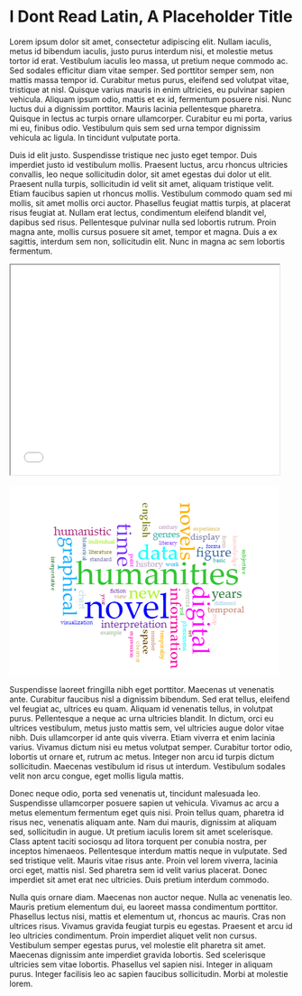 # I Dont Read Latin, A Placeholder Title



Lorem ipsum dolor sit amet, consectetur adipiscing elit. Nullam iaculis, metus id bibendum iaculis, justo purus interdum nisi, et molestie metus tortor id erat. Vestibulum iaculis leo massa, ut pretium neque commodo ac. Sed sodales efficitur diam vitae semper. Sed porttitor semper sem, non mattis massa tempor id. Curabitur metus purus, eleifend sed volutpat vitae, tristique at nisl. Quisque varius mauris in enim ultricies, eu pulvinar sapien vehicula. Aliquam ipsum odio, mattis et ex id, fermentum posuere nisi. Nunc luctus dui a dignissim porttitor. Mauris lacinia pellentesque pharetra. Quisque in lectus ac turpis ornare ullamcorper. Curabitur eu mi porta, varius mi eu, finibus odio. Vestibulum quis sem sed urna tempor dignissim vehicula ac ligula. In tincidunt vulputate porta.

Duis id elit justo. Suspendisse tristique nec justo eget tempor. Duis imperdiet justo id vestibulum mollis. Praesent luctus, arcu rhoncus ultricies convallis, leo neque sollicitudin dolor, sit amet egestas dui dolor ut elit. Praesent nulla turpis, sollicitudin id velit sit amet, aliquam tristique velit. Etiam faucibus sapien ut rhoncus mollis. Vestibulum commodo quam sed mi mollis, sit amet mollis orci auctor. Phasellus feugiat mattis turpis, at placerat risus feugiat at. Nullam erat lectus, condimentum eleifend blandit vel, dapibus sed risus. Pellentesque pulvinar nulla sed lobortis rutrum. Proin magna ante, mollis cursus posuere sit amet, tempor et magna. Duis a ex sagittis, interdum sem non, sollicitudin elit. Nunc in magna ac sem lobortis fermentum.

<iframe style='width: 477px; height: 372px;' src='//voyant-tools.org/tool/Cirrus/?corpus=28b169ba77187fe8da6edc16f20f0f68'></iframe>

![](Images/download.png)


Suspendisse laoreet fringilla nibh eget porttitor. Maecenas ut venenatis ante. Curabitur faucibus nisl a dignissim bibendum. Sed erat tellus, eleifend vel feugiat ac, ultrices eu quam. Aliquam id venenatis tellus, in volutpat purus. Pellentesque a neque ac urna ultricies blandit. In dictum, orci eu ultrices vestibulum, metus justo mattis sem, vel ultricies augue dolor vitae nibh. Duis ullamcorper id ante quis viverra. Etiam viverra et enim lacinia varius. Vivamus dictum nisi eu metus volutpat semper. Curabitur tortor odio, lobortis ut ornare et, rutrum ac metus. Integer non arcu id turpis dictum sollicitudin. Maecenas vestibulum id risus ut interdum. Vestibulum sodales velit non arcu congue, eget mollis ligula mattis.

Donec neque odio, porta sed venenatis ut, tincidunt malesuada leo. Suspendisse ullamcorper posuere sapien ut vehicula. Vivamus ac arcu a metus elementum fermentum eget quis nisi. Proin tellus quam, pharetra id risus nec, venenatis aliquam ante. Nam dui mauris, dignissim at aliquam sed, sollicitudin in augue. Ut pretium iaculis lorem sit amet scelerisque. Class aptent taciti sociosqu ad litora torquent per conubia nostra, per inceptos himenaeos. Pellentesque interdum mattis neque in vulputate. Sed sed tristique velit. Mauris vitae risus ante. Proin vel lorem viverra, lacinia orci eget, mattis nisl. Sed pharetra sem id velit varius placerat. Donec imperdiet sit amet erat nec ultricies. Duis pretium interdum commodo.

Nulla quis ornare diam. Maecenas non auctor neque. Nulla ac venenatis leo. Mauris pretium elementum dui, eu laoreet massa condimentum porttitor. Phasellus lectus nisi, mattis et elementum ut, rhoncus ac mauris. Cras non ultrices risus. Vivamus gravida feugiat turpis eu egestas. Praesent et arcu id leo ultricies condimentum. Proin imperdiet aliquet velit non cursus. Vestibulum semper egestas purus, vel molestie elit pharetra sit amet. Maecenas dignissim ante imperdiet gravida lobortis. Sed scelerisque ultricies sem vitae lobortis. Phasellus vel sapien nisi. Integer in aliquam purus. Integer facilisis leo ac sapien faucibus sollicitudin. Morbi at molestie lorem.
